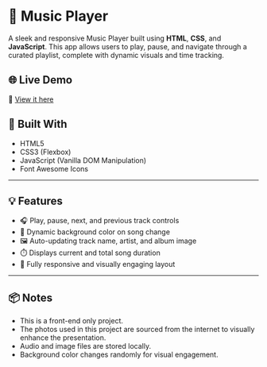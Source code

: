 # 🎵 Music Player

A sleek and responsive Music Player built using **HTML**, **CSS**, and **JavaScript**. This app allows users to play, pause, and navigate through a curated playlist, complete with dynamic visuals and time tracking.

## 🌐 Live Demo
🔗 [View it here](https://rachel-thu.github.io/JS-Project_MusicPlayer/)


## 🔧 Built With

- HTML5
- CSS3 (Flexbox)
- JavaScript (Vanilla DOM Manipulation)
- Font Awesome Icons

---

## 💡 Features

- 🎧 Play, pause, next, and previous track controls  
- 🎨 Dynamic background color on song change  
- 🖼️ Auto-updating track name, artist, and album image  
- ⏱️ Displays current and total song duration  
- 📱 Fully responsive and visually engaging layout

---

## 📦 Notes

- This is a front-end only project.
- The photos used in this project are sourced from the internet to visually enhance the presentation.
- Audio and image files are stored locally.
- Background color changes randomly for visual engagement.


